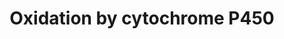 ---
annotations:
- id: PW:0000375
  parent: regulatory pathway
  type: Pathway Ontology
  value: phase I biotransformation pathway via cytochrome P450
- id: PW:0000107
  parent: classic metabolic pathway
  type: Pathway Ontology
  value: xenobiotics biodegradation pathway
- id: CL:0000182
  parent: native cell
  type: Cell Type Ontology
  value: hepatocyte
authors:
- Arik
- MartijnVanIersel
- Thomas
- Evelo
- Susan
- MaintBot
- Mohhafez
- Christine Chichester
- Egonw
- Khanspers
- Zari
- Mkutmon
- Zhangx888
- Eweitz
- Finterly
citedin:
- link: PMC9377275
  title: 'Identifying Drug-Induced Liver Injury Associated With Inflammation-Drug
    and Drug-Drug Interactions in Pharmacologic Treatments for COVID-19 by Bioinformatics
    and System Biology Analyses: The Role of Pregnane X Receptor (2022)'
- link: PMC5732286
  title: Genomic footprints of dryland stress adaptation in Egyptian fat-tail sheep
    and their divergence from East African and western Asia cohorts (2017)
- link: 10.1159/000535120
  title: Human Monocytes Exposed to SARS-CoV-2 Display Features of Innate Immune Memory
    Producing High Levels of CXCL10 upon Restimulation (2023)
description: Oxidation of a substrate by Cytochrome P450. Adapted from Niesink et
  al., Chapter 3, p. 47-48.   Proteins on this pathway have targeted assays available
  via the [https://assays.cancer.gov/available_assays?wp_id=WP43 CPTAC Assay Portal]
last-edited: 2021-06-22
ndex: 8334669c-8b61-11eb-9e72-0ac135e8bacf
organisms:
- Homo sapiens
redirect_from:
- /index.php/Pathway:WP43
- /instance/WP43
- /instance/WP43_r122562
revision: r122562
schema-jsonld:
- '@context': https://schema.org/
  '@id': https://wikipathways.github.io/pathways/WP43.html
  '@type': Dataset
  creator:
    '@type': Organization
    name: WikiPathways
  description: Oxidation of a substrate by Cytochrome P450. Adapted from Niesink et
    al., Chapter 3, p. 47-48.   Proteins on this pathway have targeted assays available
    via the [https://assays.cancer.gov/available_assays?wp_id=WP43 CPTAC Assay Portal]
  keywords:
  - CYB5A
  - CYB5B
  - CYB5R1
  - CYB5R2
  - CYB5R3
  - CYB5R4
  - CYP
  - CYP11A1
  - CYP11B1
  - CYP11B2
  - CYP17A1
  - CYP19A1
  - CYP1A1
  - CYP1A2
  - CYP1B1
  - CYP20A1
  - CYP21A2
  - CYP24A1
  - CYP26A1
  - CYP26B1
  - CYP26C1
  - CYP27A1
  - CYP27B1
  - CYP27C1
  - CYP2A13
  - CYP2A6
  - CYP2A7
  - CYP2B6
  - CYP2C18
  - CYP2C19
  - CYP2C8
  - CYP2C9
  - CYP2D6
  - CYP2E1
  - CYP2F1
  - CYP2G1P
  - CYP2J2
  - CYP2R1
  - CYP2S1
  - CYP2U1
  - CYP2W1
  - CYP39A1
  - CYP3A4
  - CYP3A43
  - CYP3A5
  - CYP3A7
  - CYP46A1
  - CYP4A11
  - CYP4A22
  - CYP4B1
  - CYP4F11
  - CYP4F12
  - CYP4F2
  - CYP4F22
  - CYP4F3
  - CYP4F8
  - CYP4V2
  - CYP4X1
  - CYP4Z1
  - CYP51A1
  - CYP7A1
  - CYP7B1
  - CYP8B1
  - Fe2+
  - Fe3+
  - H2O
  - NAD+
  - NADH
  - NADP+
  - NADPH
  - O2
  - POR
  - Substrate
  - Substrate-OH
  - activated O2
  license: CC0
  name: Oxidation by cytochrome P450
seo: CreativeWork
title: Oxidation by cytochrome P450
wpid: WP43
---